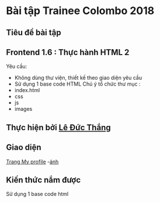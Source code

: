 # **Bài tập Trainee Colombo 2018**
## Tiêu đề bài tập
## **Frontend 1.6 : Thực hành HTML 2**
Yêu cầu: 
- Không dùng thư viện, thiết kế theo giao diện yêu cầu
- Sử dụng 1 base code HTML
 Chú ý tổ chức thư mục :
- index.html
- css
- js
- images
## Thực hiện bởi [Lê Đức Thắng](https://github.com/daumarauxanh97)
## Giao diện
[Trang My profile]( https://daumarauxanh97.github.io/thucHanh2/th2)
-[ảnh](https://daumarauxanh97.github.io/thucHanh2/My-profile.png)
## Kiến thức nắm được

Sử dụng 1 base code html
